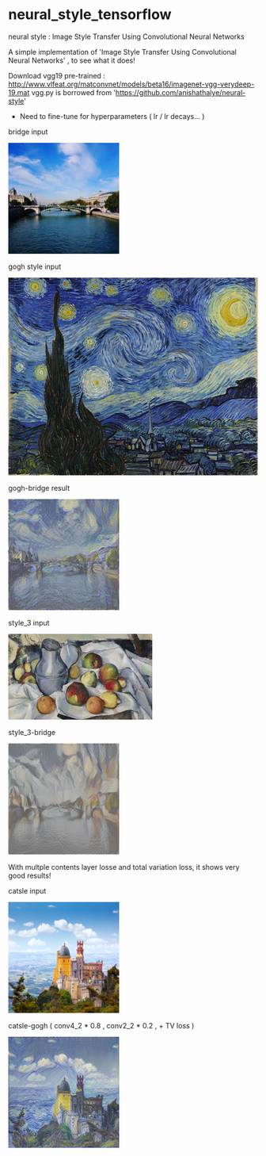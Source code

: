 # neural_style_tensorflow
neural style : Image Style Transfer Using Convolutional Neural Networks


A simple implementation of 'Image Style Transfer Using Convolutional Neural Networks' , to see what it does!

Download vgg19 pre-trained : http://www.vlfeat.org/matconvnet/models/beta16/imagenet-vgg-verydeep-19.mat
vgg.py is borrowed from 'https://github.com/anishathalye/neural-style'

- Need to fine-tune for hyperparameters ( lr / lr decays... )

bridge input

![입력](./bridge_input.png)

gogh style input

![입력](./style_gogh.jpg) 

gogh-bridge result

![입력](./bridge_gogh.png) 

style_3 input

![입력](./style_3.jpeg)

style_3-bridge

![입력](./bridge_002000.png) 



With multple contents layer losse and total variation loss, it shows very good results!

catsle input

![입력](./catsle_input.png)

catsle-gogh ( conv4_2 * 0.8 , conv2_2 * 0.2 ,  + TV loss )

![입력](./catsle_gogh.png) 



